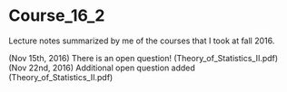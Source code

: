 # Course_16_2
Lecture notes summarized by me of the courses that I took at fall 2016.

(Nov 15th, 2016) There is an open question! (Theory_of_Statistics_II.pdf)
(Nov 22nd, 2016) Additional open question added (Theory_of_Statistics_II.pdf)
